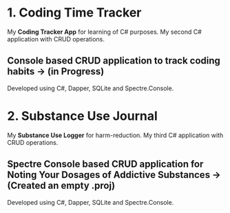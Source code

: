 # 1. Coding Time Tracker
My **Coding Tracker App** for learning of C# purposes.
My second C# application with CRUD operations.

## Console based CRUD application to track coding habits -> (in Progress)
Developed using C#, Dapper, SQLite and Spectre.Console.


# 2. Substance Use Journal
My **Substance Use Logger** for harm-reduction.
My third C# application with CRUD operations.

## Spectre Console based CRUD application for **Noting Your Dosages of Addictive Substances** -> (Created an empty .proj)
Developed using C#, Dapper, SQLite and Spectre.Console.
